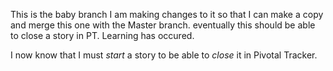 This is the baby branch
I am making changes to it so that I can make a copy and merge this one with the Master branch.
eventually this should be able to close a story in PT. 
Learning has occured. 

I now know that I must *start* a story to be able to *close* it in Pivotal Tracker. 
